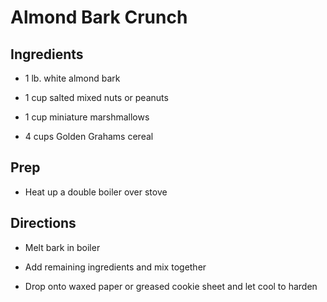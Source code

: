 # Almond Bark Crunch

## Ingredients

- 1 lb. white almond bark

- 1 cup salted mixed nuts or peanuts

- 1 cup miniature marshmallows

- 4 cups Golden Grahams cereal

## Prep

- Heat up a double boiler over stove

## Directions

- Melt bark in boiler

- Add remaining ingredients and mix together

- Drop onto waxed paper or greased cookie sheet and let cool to harden
